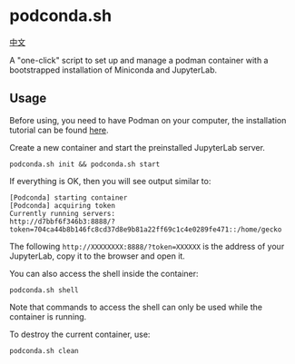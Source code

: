 # podconda.sh

[中文](./README.zh.md)

A "one-click" script to set up and manage a podman container with a bootstrapped installation of Miniconda and JupyterLab.

## Usage

Before using, you need to have Podman on your computer, the installation tutorial can be found [here](https://podman.io/getting-started/installation).

Create a new container and start the preinstalled JupyterLab server.

````
podconda.sh init && podconda.sh start
````

If everything is OK, then you will see output similar to:

````
[Podconda] starting container
[Podconda] acquiring token
Currently running servers:
http://d7bbf6f346b3:8888/?token=704ca44b8b146fc8cd37d8e9b81a22ff69c1c4e0289fe471::/home/gecko
````

The following `http://XXXXXXXX:8888/?token=XXXXXX` is the address of your JupyterLab, copy it to the browser and open it.

You can also access the shell inside the container:

````
podconda.sh shell
````

Note that commands to access the shell can only be used while the container is running.

To destroy the current container, use:

````
podconda.sh clean
````